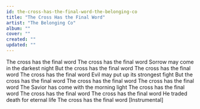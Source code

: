 ```yaml
---
id: the-cross-has-the-final-word-the-belonging-co
title: "The Cross Has the Final Word"
artist: "The Belonging Co"
album: ""
cover: ""
created: ""
updated: ""
---
```


The cross has the final word
The cross has the final word
Sorrow may come in the darkest night
But the cross has the final word
The cross has the final word
The cross has the final word
Evil may put up its strongest fight
But the cross has the final word
The cross has the final word
The cross has the final word
The Savior has come with the morning light
The cross has the final word
The cross has the final word
The cross has the final word
He traded death for eternal life
The cross has the final word
[Instrumental]